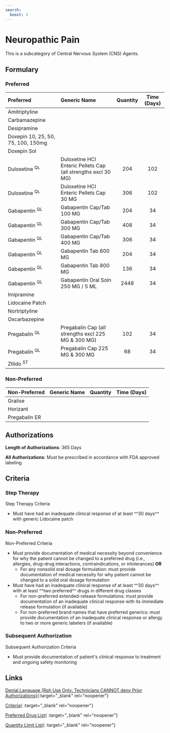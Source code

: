 ```yaml
---
search:
  boost: 3
---
```


# Neuropathic Pain

This is a subcategory of Central Nervous System (CNS) Agents.

## Formulary

### Preferred

| Preferred                          | Generic Name                                                  | Quantity | Time (Days) |
|:-----------------------------------|:--------------------------------------------------------------|:--------:|:-----------:|
| Amitriptyline                      |                                                               |          |             |
| Carbamazepine                      |                                                               |          |             |
| Desipramine                        |                                                               |          |             |
| Doxepin 10, 25, 50, 75, 100, 150mg |                                                               |          |             |
| Doxepin Sol                        |                                                               |          |             |
| Duloxetine <sup>QL</sup>           | Duloxetine HCI Enteric Pellets Cap (all strengths excl 30 MG) |   204    |     102     |
| Duloxetine <sup>QL</sup>           | Duloxetine HCI Enteric Pellets Cap 30 MG                      |   306    |     102     |
| Gabapentin <sup>QL</sup>           | Gabapentin Cap/Tab 100 MG                                     |   204    |     34      |
| Gabapentin <sup>QL</sup>           | Gabapentin Cap/Tab 300 MG                                     |   408    |     34      |
| Gabapentin <sup>QL</sup>           | Gabapentin Cap/Tab 400 MG                                     |   306    |     34      |
| Gabapentin <sup>QL</sup>           | Gabapentin Tab 600 MG                                         |   204    |     34      |
| Gabapentin <sup>QL</sup>           | Gabapentin Tab 800 MG                                         |   136    |     34      |
| Gabapentin <sup>QL</sup>           | Gabapentin Oral Soln 250 MG / 5 ML                            |   2448   |     34      |
| Imipramine                         |                                                               |          |             |
| Lidocaine Patch                    |                                                               |          |             |
| Nortriptyline                      |                                                               |          |             |
| Oxcarbazepine                      |                                                               |          |             |
| Pregabalin <sup>QL</sup>           | Pregabalin Cap (all strengths excl 225 MG & 300 MG)           |   102    |     34      |
| Pregabalin <sup>QL</sup>           | Pregabalin Cap 225 MG & 300 MG                                |    68    |     34      |
| Ztlido <sup>ST</sup>               |                                                               |          |             |

### Non-Preferred

| Non-Preferred | Generic Name | Quantity | Time (Days) |
|:--------------|:-------------|:--------:|:-----------:|
| Gralise       |              |          |             |
| Horizant      |              |          |             |
| Pregabalin ER |              |          |             |

## Authorizations

**Length of Authorizations**: 365 Days

**All Authorizations**: Must be prescribed in accordance with FDA approved labeling

## Criteria

### Step Therapy

Step Therapy Criteria

- Must have had an inadequate clinical response of at least ^^30 days^^ with generic Lidocaine patch

### Non-Preferred

Non-Preferred Criteria

- Must provide documentation of medical necessity beyond convenience for why the patient cannot be changed to a preferred drug (i.e., allergies, drug-drug interactions, contraindications, or intolerances) **OR**
    - For any nonsolid oral dosage formulation: must provide documentation of medical necessity for why patient cannot be changed to a solid oral dosage formulation
- Must have had an inadequate clinical response of at least ^^30 days^^ with at least ^^two preferred^^ drugs in different drug classes
    - For non-preferred extended-release formulations: must provide documentation of an inadequate clinical response with its immediate release formulation (if available)
    - For non-preferred brand names that have preferred generics: must provide documentation of an inadequate clinical response or allergy to two or more generic labelers (if available)

### Subsequent Authorization

Subsequent Authorization Criteria

- Must provide documentation of patient's clinical response to treatment and ongoing safety monitoring

## Links

[Denial Language (Rph Use Only: Technicians CANNOT deny Prior Authorizations)](https://mygainwell-my.sharepoint.com.mcas.ms/:w:/r/personal/rachel_carpenter_gainwelltechnologies_com/_layouts/15/Doc.aspx?sourcedoc=%7B73347C85-1D40-4514-80E9-9628185B51B4%7D&file=Denial%20Language%20Updated%2001012024.docx&action=embedview&mobiledirect=true&wdStartOn=38){:target="_blank" rel="noopener"} 

[Criteria](https://spbm.medicaid.ohio.gov/SPDocumentLibrary/DocumentLibrary/UPDL/UPDL%20criteria%20effective%2001.01.2024.pdf#page=45){ :target="_blank" rel="noopener"} 

[Preferred Drug List](https://spbm.medicaid.ohio.gov/SPDocumentLibrary/DocumentLibrary/UPDL/UPDL%20effective%2001.01.2024.pdf#page=17){ :target="_blank" rel="noopener"} 

[Quantity Limit List](https://spbm.medicaid.ohio.gov/SPDocumentLibrary/DocumentLibrary/UPDL/Quantity%20Limits.pdf){ :target="_blank" rel="noopener"}
